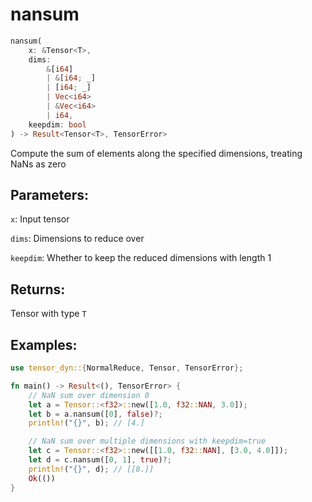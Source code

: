# nansum
```rust
nansum(
    x: &Tensor<T>, 
    dims: 
        &[i64]
        | &[i64; _]
        | [i64; _] 
        | Vec<i64> 
        | &Vec<i64>
        | i64, 
    keepdim: bool
) -> Result<Tensor<T>, TensorError>
```
Compute the sum of elements along the specified dimensions, treating NaNs as zero

## Parameters:
`x`: Input tensor

`dims`: Dimensions to reduce over

`keepdim`: Whether to keep the reduced dimensions with length 1

## Returns:
Tensor with type `T`

## Examples:
```rust
use tensor_dyn::{NormalReduce, Tensor, TensorError};

fn main() -> Result<(), TensorError> {
    // NaN sum over dimension 0
    let a = Tensor::<f32>::new([1.0, f32::NAN, 3.0]);
    let b = a.nansum([0], false)?;
    println!("{}", b); // [4.]

    // NaN sum over multiple dimensions with keepdim=true
    let c = Tensor::<f32>::new([[1.0, f32::NAN], [3.0, 4.0]]);
    let d = c.nansum([0, 1], true)?;
    println!("{}", d); // [[8.]]
    Ok(())
}
```